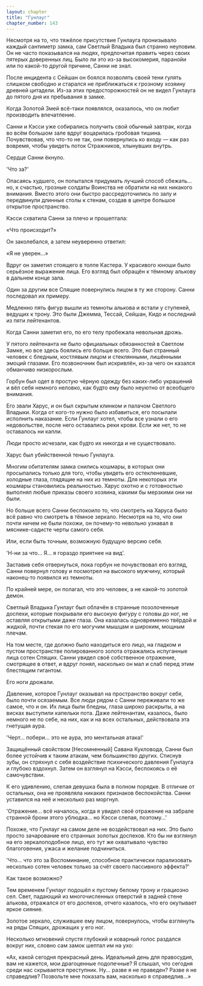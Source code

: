 ```yaml
---
layout: chapter
title: "Гунлауг"
chapter_number: 143
---
```


Несмотря на то, что тяжёлое присутствие Гунлауга пронизывало каждый сантиметр замка, сам Светлый Владыка был странно неуловим. Он не часто показывался на людях, предпочитая править через своих пятерых доверенных лиц. Было ли это из-за высокомерия, паранойи или по какой-то другой причине, Санни не знал.

После инцидента с Сейшан он боялся позволять своей тени гулять слишком свободно и старался не приближаться к грозному хозяину древней цитадели. Из-за этих предосторожностей он не видел Гунлауга до пятого дня их пребывания в замке.

Когда Золотой Змей всё-таки появлялся, оказалось, что он любит производить впечатление.

Санни и Кэсси уже собирались получить свой обычный завтрак, когда во всём большом зале вдруг воцарилась гробовая тишина. Почувствовав, что что-то не так, они повернулись ко входу — как раз вовремя, чтобы увидеть поток Стражников, хлынувших внутрь.

Сердце Санни ёкнуло.

'Что за?'

Опасаясь худшего, он попытался придумать лучший способ сбежать... но, к счастью, грозные солдаты Воинства не обратили на них никакого внимания. Вместо этого они быстро рассредоточились по залу и передвинули длинные столы к стенам, создав в центре большое открытое пространство.

Кэсси схватила Санни за плечо и прошептала:

«Что происходит?»

Он заколебался, а затем неуверенно ответил:

«Я не уверен...»

Вдруг он заметил стоящего в толпе Кастера. У красивого юноши было серьёзное выражение лица. Его взгляд был обращён к тёмному алькову в дальнем конце зала.

Один за другим все Спящие повернулись лицом в ту же сторону. Санни последовал их примеру.

Медленно пять фигур вышли из темноты алькова и встали у ступеней, ведущих к трону. Это были Джемма, Тессай, Сейшан, Кидо и последний из пяти лейтенантов.

Когда Санни заметил его, по его телу пробежала невольная дрожь.

У пятого лейтенанта не было официальных обязанностей в Светлом Замке, но все здесь боялись его больше всего. Это был странный человек с бледным, костлявым лицом и стеклянными, лишёнными эмоций глазами. Его позвоночник был искривлён, из-за чего он казался обманчиво низкорослым.

Горбун был одет в простую чёрную одежду без каких-либо украшений и вёл себя немного неловко, как будто ему было неуютно от всеобщего внимания.

Его звали Харус, и он был скрытым клинком и палачом Светлого Владыки. Когда от кого-то нужно было избавиться, его посылали исполнить наказание. Если Гунлауг хотел, чтобы все узнали о его недовольстве, после него оставались реки крови. Если же нет, то не оставалось ни капли.

Люди просто исчезали, как будто их никогда и не существовало.

Харус был убийственной тенью Гунлауга.

Многим обитателям замка снились кошмары, в которых они просыпались только для того, чтобы увидеть его остекленевшие, холодные глаза, глядящие на них из темноты. Для некоторых эти кошмары становились реальностью. Харус охотно и с готовностью выполнял любые приказы своего хозяина, какими бы мерзкими они ни были.

Но больше всего Санни беспокоило то, что смотреть на Харуса было всё равно что смотреть в тёмное зеркало. Несмотря на то, что они почти ничем не были похожи, он почему-то невольно узнавал в мяснике-садисте черты самого себя.

Или, если быть точным, возможную будущую версию себя.

'Н-ни за что... Я... я гораздо приятнее на вид'.

Заставив себя отвернуться, пока горбун не почувствовал его взгляд, Санни повернул голову и посмотрел на высокого мужчину, который наконец-то появился из темноты.

По крайней мере, он полагал, что это человек, а не какой-то золотой демон.

Светлый Владыка Гунлауг был облачён в странные позолоченные доспехи, которые покрывали его высокую фигуру с головы до ног, не оставляя открытыми даже глаза. Она казалась одновременно твёрдой и жидкой, почти стекая по его могучим мышцам и широким, мощным плечам.

На том месте, где должно было находиться его лицо, на гладком и пустом пространстве полированного золота отражались испуганные лица сотен Спящих. Санни увидел своё собственное отражение, смотрящее в ответ, и вдруг понял, насколько он мал и слаб перед этим блестящим гигантом.

Его ноги дрожали.

Давление, которое Гунлауг оказывал на пространство вокруг себя, было почти осязаемым. Все люди рядом с Санни переживали то же самое, что и он. Их лица были бледны, глаза широко раскрыты, а на висках выступили капельки пота. Даже лейтенантам, казалось, было немного не по себе, на них, как и на всех остальных, действовала эта гнетущая аура.

'Черт... побери... это не аура, это ментальная атака!'

Защищённый свойством [Несомненный] Савана Кукловода, Санни был более устойчив к таким атакам, чем большинство других. Стиснув зубы, он стряхнул с себя воздействие психического давления Гунлауга и глубоко вздохнул. Затем он взглянул на Кэсси, беспокоясь о её самочувствии.

К его удивлению, слепая девушка была в полном порядке. В отличие от остальных, она не проявляла никаких признаков беспокойства. Санни уставился на неё и несколько раз моргнул.

'Отражение... всё началось, когда я увидел своё отражение на забрале странной брони этого ублюдка... но Кэсси слепая, поэтому...'

Похоже, что Гунлауг на самом деле не воздействовал на них. Это было просто зачарование его странных золотых доспехов. Кто бы ни взглянул на его зеркалоподобное лицо, его тут же охватывало чувство благоговения, ужаса и желание подчиниться.

'Что... что это за Воспоминание, способное практически парализовать несколько сотен человек только за счёт своего пассивного эффекта?'

Как такое возможно?

Тем временем Гунлауг подошёл к пустому белому трону и грациозно сел. Свет, падающий из многочисленных отверстий в задней стене алькова, отражался от его доспехов, отчего казалось, что его окутывает яркое сияние.

Золотое зеркало, служившее ему лицом, повернулось, чтобы взглянуть на ряды Спящих, дрожащих у его ног.

Несколько мгновений спустя глубокий и коварный голос раздался вокруг них, словно сам замок шептал им на ухо:

«Ах, какой сегодня прекрасный день. Идеальный день для правосудия, вам не кажется, мои драгоценные подопечные? Я слышал, что сегодня среди нас скрывается преступник. Ну... разве я не праведен? Разве я не справедлив? Позвольте мне показать вам, насколько я справедлив...»